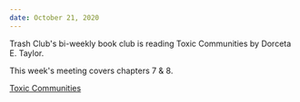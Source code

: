 ```yaml
---
date: October 21, 2020
---
```


Trash Club's bi-weekly book club is reading Toxic Communities by Dorceta E. Taylor.

This week's meeting covers chapters 7 & 8.


[Toxic Communities](https://www.are.na/block/3488677)

